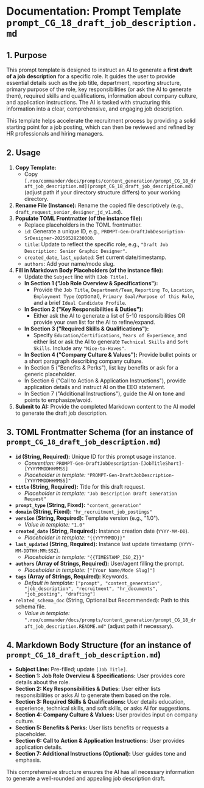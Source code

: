 # Documentation: Prompt Template `prompt_CG_18_draft_job_description.md`

## 1. Purpose

This prompt template is designed to instruct an AI to generate a **first draft of a job description** for a specific role. It guides the user to provide essential details such as the job title, department, reporting structure, primary purpose of the role, key responsibilities (or ask the AI to generate them), required skills and qualifications, information about company culture, and application instructions. The AI is tasked with structuring this information into a clear, comprehensive, and engaging job description.

This template helps accelerate the recruitment process by providing a solid starting point for a job posting, which can then be reviewed and refined by HR professionals and hiring managers.

## 2. Usage

1.  **Copy Template:**
    *   Copy `[.roo/commander/docs/prompts/content_generation/prompt_CG_18_draft_job_description.md](prompt_CG_18_draft_job_description.md)` (adjust path if your directory structure differs) to your working directory.
2.  **Rename File (Instance):** Rename the copied file descriptively (e.g., `draft_request_senior_designer_jd_v1.md`).
3.  **Populate TOML Frontmatter (of the instance file):**
    *   Replace placeholders in the TOML frontmatter.
    *   `id`: Generate a unique ID, e.g., `PROMPT-Gen-DraftJobDescription-SrDesigner-20250528230000`.
    *   `title`: Update to reflect the specific role, e.g., `"Draft Job Description: Senior Graphic Designer"`.
    *   `created_date`, `last_updated`: Set current date/timestamp.
    *   `authors`: Add your name/mode slug.
4.  **Fill in Markdown Body Placeholders (of the instance file):**
    *   Update the `Subject` line with `[Job Title]`.
    *   **In Section 1 ("Job Role Overview & Specifications"):**
        *   Provide the `Job Title`, `Department/Team`, `Reporting To`, `Location`, `Employment Type` (optional), `Primary Goal/Purpose of this Role`, and a brief `Ideal Candidate Profile`.
    *   **In Section 2 ("Key Responsibilities & Duties"):**
        *   Either ask the AI to generate a list of 5-10 responsibilities OR provide your own list for the AI to refine/expand.
    *   **In Section 3 ("Required Skills & Qualifications"):**
        *   Specify `Education/Certifications`, `Years of Experience`, and either list or ask the AI to generate `Technical Skills` and `Soft Skills`. Include any `"Nice-to-Haves"`.
    *   **In Section 4 ("Company Culture & Values"):** Provide bullet points or a short paragraph describing company culture.
    *   In Section 5 ("Benefits & Perks"), list key benefits or ask for a generic placeholder.
    *   In Section 6 ("Call to Action & Application Instructions"), provide application details and instruct AI on the EEO statement.
    *   In Section 7 ("Additional Instructions"), guide the AI on tone and points to emphasize/avoid.
5.  **Submit to AI:** Provide the completed Markdown content to the AI model to generate the draft job description.

## 3. TOML Frontmatter Schema (for an instance of `prompt_CG_18_draft_job_description.md`)

*   **`id` (String, Required):** Unique ID for this prompt usage instance.
    *   *Convention:* `PROMPT-Gen-DraftJobDescription-[JobTitleShort]-[YYYYMMDDHHMMSS]`
    *   *Placeholder in template:* `"PROMPT-Gen-DraftJobDescription-[YYYYMMDDHHMMSS]"`
*   **`title` (String, Required):** Title for this draft request.
    *   *Placeholder in template:* `"Job Description Draft Generation Request"`
*   **`prompt_type` (String, Fixed):** `"content_generation"`
*   **`domain` (String, Fixed):** `"hr_recruitment_job_postings"`
*   **`version` (String, Required):** Template version (e.g., "1.0").
    *   *Value in template:* `"1.0"`
*   **`created_date` (String, Required):** Instance creation date (`YYYY-MM-DD`).
    *   *Placeholder in template:* `"{{YYYYMMDD}}"`
*   **`last_updated` (String, Required):** Instance last update timestamp (`YYYY-MM-DDTHH:MM:SSZ`).
    *   *Placeholder in template:* `"{{TIMESTAMP_ISO_Z}}"`
*   **`authors` (Array of Strings, Required):** User/agent filling the prompt.
    *   *Placeholder in template:* `["[Your Name/Mode Slug]"]`
*   **`tags` (Array of Strings, Required):** Keywords.
    *   *Default in template:* `["prompt", "content_generation", "job_description", "recruitment", "hr_documents", "job_posting", "drafting"]`
*   `related_schema_doc` (String, Optional but Recommended): Path to this schema file.
    *   *Value in template:* `".roo/commander/docs/prompts/content_generation/prompt_CG_18_draft_job_description.README.md"` (adjust path if necessary).

## 4. Markdown Body Structure (for an instance of `prompt_CG_18_draft_job_description.md`)

*   **Subject Line:** Pre-filled; update `[Job Title]`.
*   **Section 1: Job Role Overview & Specifications:** User provides core details about the role.
*   **Section 2: Key Responsibilities & Duties:** User either lists responsibilities or asks AI to generate them based on the role.
*   **Section 3: Required Skills & Qualifications:** User details education, experience, technical skills, and soft skills, or asks AI for suggestions.
*   **Section 4: Company Culture & Values:** User provides input on company culture.
*   **Section 5: Benefits & Perks:** User lists benefits or requests a placeholder.
*   **Section 6: Call to Action & Application Instructions:** User provides application details.
*   **Section 7: Additional Instructions (Optional):** User guides tone and emphasis.

This comprehensive structure ensures the AI has all necessary information to generate a well-rounded and appealing job description draft.